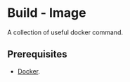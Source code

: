 # Build - Image

A collection of useful docker command.

## Prerequisites

- [Docker](https://www.docker.com/).
